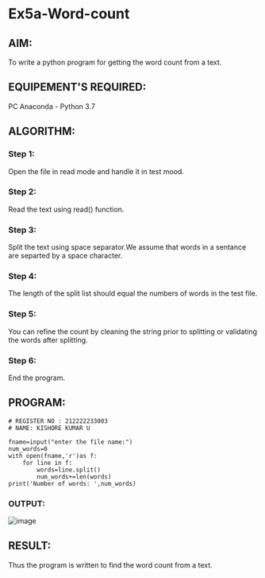 # Ex5a-Word-count
## AIM:
To write a python program for getting the word count from a text.
## EQUIPEMENT'S REQUIRED: 
PC
Anaconda - Python 3.7
## ALGORITHM: 
### Step 1:
Open the file in read mode and handle it in test mood.
### Step 2: 
Read the text using read() function.
### Step 3: 
Split the text using space separator.We assume that words in a sentance are separted by a space character.
### Step 4:  
The length of the split list should equal the numbers of words in the test file.
### Step 5: 
You can refine the count by cleaning the string prior to splitting or validating the words after splitting.
### Step 6: 
End the program.
## PROGRAM:
```
# REGISTER NO : 212222233003
# NAME: KISHORE KUMAR U

fname=input("enter the file name:")
num_words=0
with open(fname,'r')as f:
    for line in f:
        words=line.split()
        num_words+=len(words)
print('Number of words: ',num_words)   
```

### OUTPUT:
![image](https://github.com/Kishorekumar22060/Word-count/assets/141472136/7319a94b-10b1-4af2-91af-684ac6bac761)



## RESULT:
Thus the program is written to find the word count from a text.
